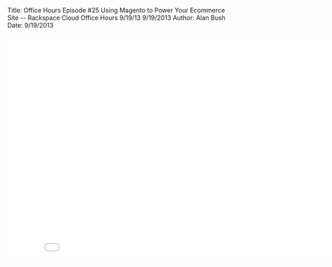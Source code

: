 Title: Office Hours Episode #25 Using Magento to Power Your Ecommerce Site -- Rackspace Cloud Office Hours 9/19/13 9/19/2013
Author: Alan Bush
Date: 9/19/2013

<div class="video-container"><iframe width="854" height="510" src="//www.youtube.com/embed/I7TmgXr4mwk" frameborder="0" allowfullscreen></iframe></div>
